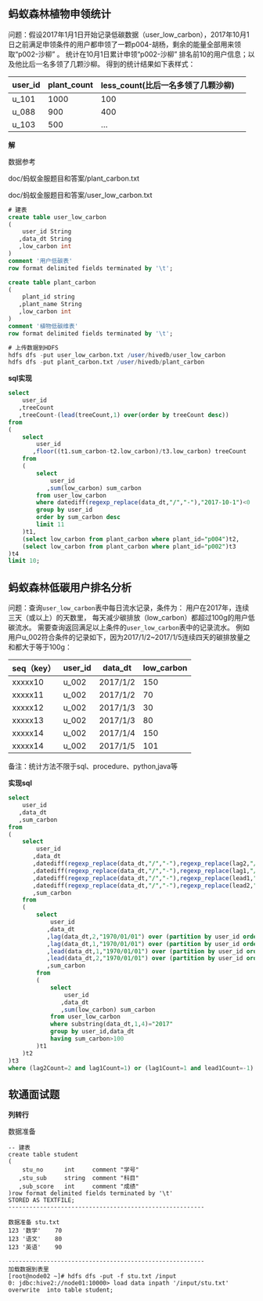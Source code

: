 ## 蚂蚁森林植物申领统计

问题：假设2017年1月1日开始记录低碳数据（user_low_carbon），2017年10月1日之前满足申领条件的用户都申领了一颗p004-胡杨，剩余的能量全部用来领取“p002-沙柳” 。
统计在10月1日累计申领“p002-沙柳” 排名前10的用户信息；以及他比后一名多领了几颗沙柳。
得到的统计结果如下表样式：

| user_id | plant_count | less_count(比后一名多领了几颗沙柳) |      |
| ------- | ----------- | ---------------------------------- | ---- |
| u_101   | 1000        | 100                                |      |
| u_088   | 900         | 400                                |      |
| u_103   | 500         | …                                  |      |

**解**

数据参考 

doc/蚂蚁金服题目和答案/plant_carbon.txt

doc/蚂蚁金服题目和答案/user_low_carbon.txt

```sql
# 建表
create table user_low_carbon
(
    user_id String
   ,data_dt String
   ,low_carbon int
) 
comment '用户低碳表'
row format delimited fields terminated by '\t';

create table plant_carbon
(
    plant_id string
   ,plant_name String
   ,low_carbon int
)
comment '植物低碳维表'
row format delimited fields terminated by '\t';

# 上传数据到HDFS
hdfs dfs -put user_low_carbon.txt /user/hivedb/user_low_carbon
hdfs dfs -put plant_carbon.txt /user/hivedb/plant_carbon
```

**sql实现**

```sql
select 
    user_id
   ,treeCount
   ,treeCount-(lead(treeCount,1) over(order by treeCount desc))
from 
(
    select 
        user_id
       ,floor((t1.sum_carbon-t2.low_carbon)/t3.low_carbon) treeCount 
    from
    (
        select 
            user_id
           ,sum(low_carbon) sum_carbon
        from user_low_carbon
        where datediff(regexp_replace(data_dt,"/","-"),"2017-10-1")<0
        group by user_id
        order by sum_carbon desc
        limit 11
    )t1,
    (select low_carbon from plant_carbon where plant_id="p004")t2,
    (select low_carbon from plant_carbon where plant_id="p002")t3
)t4
limit 10;
```

## 蚂蚁森林低碳用户排名分析

问题：查询`user_low_carbon`表中每日流水记录，条件为：
用户在2017年，连续三天（或以上）的天数里，
每天减少碳排放（low_carbon）都超过100g的用户低碳流水。
需要查询返回满足以上条件的`user_low_carbon`表中的记录流水。
例如用户u_002符合条件的记录如下，因为2017/1/2~2017/1/5连续四天的碳排放量之和都大于等于100g：

| seq（key） | user_id | data_dt  | low_carbon |
| ---------- | ------- | -------- | ---------- |
| xxxxx10    | u_002   | 2017/1/2 | 150        |
| xxxxx11    | u_002   | 2017/1/2 | 70         |
| xxxxx12    | u_002   | 2017/1/3 | 30         |
| xxxxx13    | u_002   | 2017/1/3 | 80         |
| xxxxx14    | u_002   | 2017/1/4 | 150        |
| xxxxx14    | u_002   | 2017/1/5 | 101        |

备注：统计方法不限于sql、procedure、python,java等

**实现sql**

```sql
select 
    user_id
   ,data_dt
   ,sum_carbon
from 
(
    select 
        user_id
       ,data_dt
       ,datediff(regexp_replace(data_dt,"/","-"),regexp_replace(lag2,"/","-")) lag2Count
       ,datediff(regexp_replace(data_dt,"/","-"),regexp_replace(lag1,"/","-")) lag1Count
       ,datediff(regexp_replace(data_dt,"/","-"),regexp_replace(lead1,"/","-")) lead1Count
       ,datediff(regexp_replace(data_dt,"/","-"),regexp_replace(lead2,"/","-")) lead2Count
       ,sum_carbon
    from 
    (
        select 
            user_id
           ,data_dt
           ,lag(data_dt,2,"1970/01/01") over (partition by user_id order by data_dt) lag2
           ,lag(data_dt,1,"1970/01/01") over (partition by user_id order by data_dt) lag1
           ,lead(data_dt,1,"1970/01/01") over (partition by user_id order by data_dt) lead1
           ,lead(data_dt,2,"1970/01/01") over (partition by user_id order by data_dt) lead2
           ,sum_carbon
        from
        (
            select 
                user_id
               ,data_dt
               ,sum(low_carbon) sum_carbon
            from user_low_carbon
            where substring(data_dt,1,4)="2017"
            group by user_id,data_dt
            having sum_carbon>100
        )t1
    )t2
)t3
where (lag2Count=2 and lag1Count=1) or (lag1Count=1 and lead1Count=-1) or(lead1Count=-1 and lead2Count=-2);
```

## 软通面试题

**列转行**

数据准备

```
-- 建表
create table student
(
    stu_no      int     comment "学号"
   ,stu_sub     string  comment "科目"
   ,sub_score   int     comment "成绩"
)row format delimited fields terminated by '\t' 
STORED AS TEXTFILE;
--------------------------------------------------------

数据准备 stu.txt
123	'数学'	70
123	'语文'	80
123	'英语'	90

--------------------------------------------------------
加载数据到表里
[root@node02 ~]# hdfs dfs -put -f stu.txt /input
0: jdbc:hive2://node01:10000> load data inpath '/input/stu.txt' overwrite  into table student;
```



